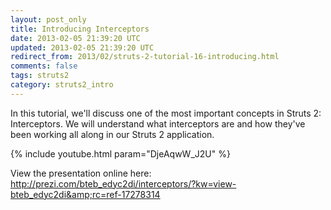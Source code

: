 ```yaml
---           
layout: post_only
title: Introducing Interceptors
date: 2013-02-05 21:39:20 UTC
updated: 2013-02-05 21:39:20 UTC
redirect_from: 2013/02/struts-2-tutorial-16-introducing.html
comments: false
tags: struts2
category: struts2_intro
---
```


In this tutorial, we'll discuss one of the most important concepts in Struts 2: Interceptors. We will understand what interceptors are and how they've been working all along in our Struts 2 application.

{% include youtube.html param="DjeAqwW_J2U" %} 

View the presentation online here: <a href="http://prezi.com/bteb_edyc2di/interceptors/?kw=view-bteb_edyc2di&amp;rc=ref-17278314">http://prezi.com/bteb_edyc2di/interceptors/?kw=view-bteb_edyc2di&amp;rc=ref-17278314</a>

<!-- <iframe frameborder="0" height="750" marginheight="0" marginwidth="0" src="https://docs.google.com/forms/d/1WGsRQeuX8KRKpA7EyGPb-T5aSLmIKi1DbGzkCCd3sq8/viewform?embedded=true" width="760">Loading...</iframe> -->